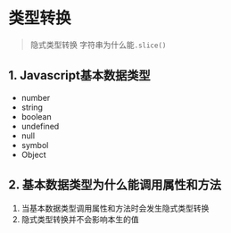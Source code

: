 # 类型转换

> 隐式类型转换
> 字符串为什么能`.slice()`

## 1. Javascript基本数据类型

- number
- string
- boolean
- undefined
- null
- symbol
- Object

## 2. 基本数据类型为什么能调用属性和方法

1. 当基本数据类型调用属性和方法时会发生隐式类型转换
2. 隐式类型转换并不会影响本生的值 